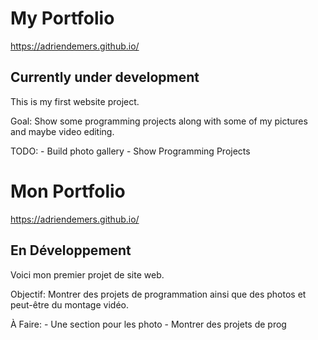 # My Portfolio


https://adriendemers.github.io/


## Currently under development

This is my first website project.

Goal: Show some programming projects along with some of my pictures and maybe video editing.

TODO:  - Build photo gallery
       - Show Programming Projects
       
       
       
       
       
       
       
       
# Mon Portfolio

https://adriendemers.github.io/


##  En Développement

Voici mon premier projet de site web.

Objectif: Montrer des projets de programmation ainsi que des photos et peut-être du montage vidéo.

À Faire:  - Une section pour les photo
          - Montrer des projets de prog
